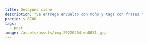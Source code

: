 ```yaml
---
title: Desayuno cisne
description: "Se entrega envuelto con moño y tags con frases "
precio: $ 8700
tags:
  - post
image: /assets/assets/img-20220404-wa0051.jpg
---
```

